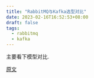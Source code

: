 ```yaml
---
title: "RabbitMQ与Kafka选型对比"
date: 2023-02-16T16:52:53+08:00
draft: false
tags:
  - rabbitmq
  - kafka
---
```


主要看下模型对比.

[原文](https://www.cnblogs.com/skychen1218/p/13731498.html)
